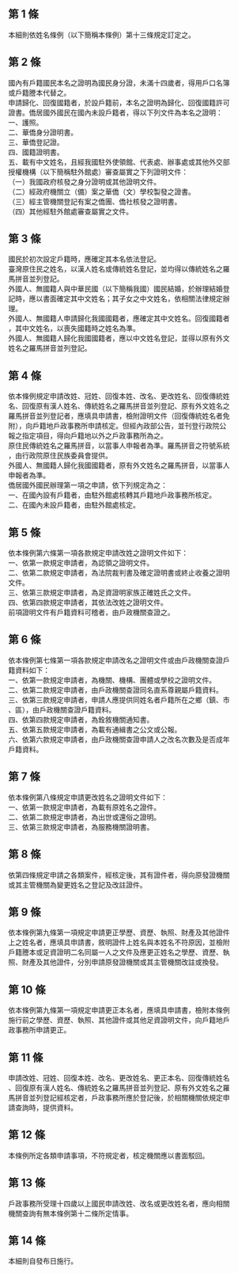 第 1 條
-------
本細則依姓名條例（以下簡稱本條例）第十三條規定訂定之。

第 2 條
-------
國內有戶籍國民本名之證明為國民身分證，未滿十四歲者，得用戶口名簿  
或戶籍謄本代替之。  
申請歸化、回復國籍者，於設戶籍前，本名之證明為歸化、回復國籍許可  
證書。僑居國外國民在國內未設戶籍者，得以下列文件為本名之證明：  
一、護照。  
二、華僑身分證明書。  
三、華僑登記證。  
四、國籍證明書。  
五、載有中文姓名，且經我國駐外使領館、代表處、辦事處或其他外交部  
    授權機構（以下簡稱駐外館處）審查屬實之下列證明文件：  
（一）我國政府核發之身分證明或其他證明文件。  
（二）經政府機關立（備）案之華僑（文）學校製發之證書。  
（三）經主管機關登記有案之僑團、僑社核發之證明書。  
（四）其他經駐外館處審查屬實之文件。

第 3 條
-------
國民於初次設定戶籍時，應確定其本名依法登記。  
臺灣原住民之姓名，以漢人姓名或傳統姓名登記，並均得以傳統姓名之羅  
馬拼音並列登記。  
外國人、無國籍人與中華民國（以下簡稱我國）國民結婚，於辦理結婚登  
記時，應以書面確定其中文姓名；其子女之中文姓名，依相關法律規定辦  
理。  
外國人、無國籍人申請歸化我國國籍者，應確定其中文姓名。回復國籍者  
，其中文姓名，以喪失國籍時之姓名為準。  
外國人、無國籍人歸化我國國籍者，應以中文姓名登記，並得以原有外文  
姓名之羅馬拼音並列登記。

第 4 條
-------
依本條例規定申請改姓、冠姓、回復本姓、改名、更改姓名、回復傳統姓  
名、回復原有漢人姓名、傳統姓名之羅馬拼音並列登記、原有外文姓名之  
羅馬拼音並列登記者，應填具申請書，檢附證明文件（回復傳統姓名者免  
附），向戶籍地戶政事務所申請核定。但經內政部公告，並刊登行政院公  
報之指定項目，得向戶籍地以外之戶政事務所為之。  
原住民傳統姓名之羅馬拼音，以當事人申報者為準。羅馬拼音之符號系統  
，由行政院原住民族委員會提供。  
外國人、無國籍人歸化我國國籍者，原有外文姓名之羅馬拼音，以當事人  
申報者為準。  
僑居國外國民辦理第一項之申請，依下列規定為之：  
一、在國內設有戶籍者，由駐外館處核轉其戶籍地戶政事務所核定。  
二、在國內未設戶籍者，由駐外館處核定。

第 5 條
-------
依本條例第六條第一項各款規定申請改姓之證明文件如下：  
一、依第一款規定申請者，為認領之證明文件。  
二、依第二款規定申請者，為法院裁判書及確定證明書或終止收養之證明  
    文件。  
三、依第三款規定申請者，為足資證明家族正確姓氏之文件。  
四、依第四款規定申請者，其依法改姓之證明文件。  
前項證明文件有戶籍資料可稽者，由戶政機關查證之。

第 6 條
-------
依本條例第七條第一項各款規定申請改名之證明文件或由戶政機關查證戶  
籍資料如下：  
一、依第一款規定申請者，為機關、機構、團體或學校之證明文件。  
二、依第二款規定申請者，由戶政機關查證同名直系尊親屬戶籍資料。  
三、依第三款規定申請者，申請人應提供同姓名者戶籍所在之鄉（鎮、市  
    、區），由戶政機關查證戶籍資料。  
四、依第四款規定申請者，為銓敘機關通知書。  
五、依第五款規定申請者，為載有通緝書之公文或公報。  
六、依第六款規定申請者，由戶政機關查證申請人之改名次數及是否成年  
    戶籍資料。

第 7 條
-------
依本條例第八條規定申請更改姓名之證明文件如下：  
一、依第一款規定申請者，為載有原姓名之證件。  
二、依第二款規定申請者，為出世或還俗之證明。  
三、依第三款規定申請者，為服務機關證明書。

第 8 條
-------
依第四條規定申請之各類案件，經核定後，其有證件者，得向原發證機關  
或其主管機關為變更姓名之登記及改註證件。

第 9 條
-------
依本條例第九條第一項規定申請更正學歷、資歷、執照、財產及其他證件  
上之姓名者，應填具申請書，敘明證件上姓名與本姓名不符原因，並檢附  
戶籍謄本或足資證明二名同屬一人之文件及應更正姓名之學歷、資歷、執  
照、財產及其他證件，分別申請原發證機關或其主管機關改註或換發。

第 10 條
--------
依本條例第九條第一項規定申請更正本名者，應填具申請書，檢附本條例  
施行前之學歷、資歷、執照、其他證件或其他足資證明文件，向戶籍地戶  
政事務所申請更正。

第 11 條
--------
申請改姓、冠姓、回復本姓、改名、更改姓名、更正本名、回復傳統姓名  
、回復原有漢人姓名、傳統姓名之羅馬拼音並列登記、原有外文姓名之羅  
馬拼音並列登記經核定者，戶政事務所應於登記後，於相關機關依規定申  
請查詢時，提供資料。

第 12 條
--------
本條例所定各類申請事項，不符規定者，核定機關應以書面駁回。

第 13 條
--------
戶政事務所受理十四歲以上國民申請改姓、改名或更改姓名者，應向相關  
機關查詢有無本條例第十二條所定情事。

第 14 條
--------
本細則自發布日施行。

